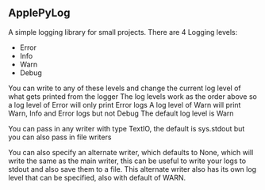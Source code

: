## ApplePyLog

A simple logging library for small projects.
There are 4 Logging levels:
* Error
* Info
* Warn
* Debug

You can write to any of these levels and change the current log level of what gets printed from the logger
The log levels work as the order above so a log level of Error will only print Error logs
A log level of Warn will print Warn, Info and Error logs but not Debug
The default log level is Warn

You can pass in any writer with type TextIO, the default is sys.stdout but you can also pass in file writers

You can also specify an alternate writer, which defaults to None, which will write the same as the main writer, this can be useful to write your logs to stdout and also save them to a file. 
This alternate writer also has its own log level that can be specified, also with default of WARN.
